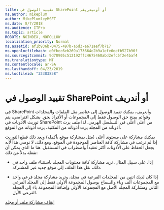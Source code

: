 ```yaml
---
title: تقييد الوصول في SharePoint أو أونيدريفي
ms.author: mikeplum
author: MikePlumleyMSFT
ms.date: 8/7/2018
ms.audience: ITPro
ms.topic: article
ROBOTS: NOINDEX, NOFOLLOW
localization_priority: Normal
ms.assetid: af1b936b-0475-497b-a6d3-e671aef7b717
ms.openlocfilehash: e0fbec6eb269a173664e2b9a1efe6eefb527b96f
ms.sourcegitcommit: 9d78905c512192ffc4675468abd2efc5f2e4baf4
ms.translationtype: MT
ms.contentlocale: ar-SA
ms.lasthandoff: 04/23/2019
ms.locfileid: "32383858"
---
```

# <a name="restrict-access-in-sharepoint-or-onedrive"></a>تقييد الوصول في SharePoint أو أندريف

في SharePoint وأندريف، يمكنك تقييد الوصول إلى عناصر مثل الملفات والمجلدات وقوائم بمنح حق الوصول فقط إلى المجموعات أو الأفراد بحق. بشكل افتراضي، يتم توريث الأذونات في SharePoint من أعلى أعلى في التسلسل الهرمي. لذا ملف يرث أذوناته من المجلد يرث أذوناته من المكتبة، يرث أذوناته من الموقع.
  
يمكنك مشاركة على مستوى أعلى (مثل بمشاركة موقع بأكمله) وبعد ذلك قطع التوريث إذا لم ترغب في مشاركة كافة العناصر الموجودة في الموقع. ومع ذلك، لا نوصي هذا لأنه يجعل الحفاظ على الأذونات أكثر تعقيداً واضطراب في المستقبل. هنا ما الذي يمكن أن تفعله بدلاً من ذلك:
  
- إذا، على سبيل المثال، تريد مشاركة كافة محتويات المجلد باستثناء ملف واحد في ذلك، نقل هذا الملف إلى موقع جديد غير المشتركة.
    
- إذا كان لديك اثنين من المجلدات الفرعية في مجلد، وتريد مشاركة مجلد فرعي واحد مع المجموعات ألف وباء والسماح بوصول المجموعة الأولى فقط إلى المجلد الفرعي الثاني ومشاركة المجلد الأصل مع المجموعة الأولى وإضافة المجموعة باء إلى المجلد الفرعي الأول.
    
[إيقاف مشاركة ملف أو مجلد](https://go.microsoft.com/fwlink/?linkid=2008861)
  

